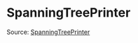 # SpanningTreePrinter

Source: [SpanningTreePrinter](../../../csrc/scheduler/tools/maxinfo_propagator.h#L274)
